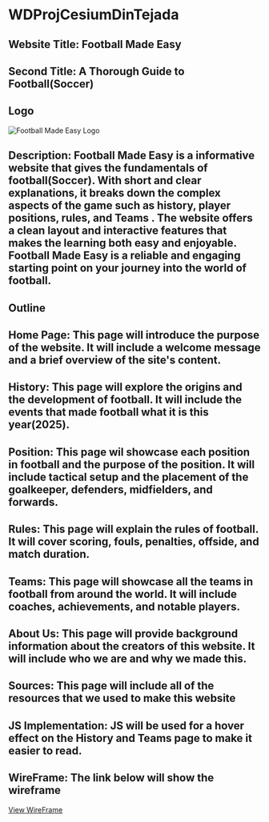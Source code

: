 # WDProjCesiumDinTejada

## Website Title: Football Made Easy

## Second Title: A Thorough Guide to Football(Soccer)

## Logo
![Football Made Easy Logo](assets/Football%20Design.png)

## Description: Football Made Easy is a informative website that gives the fundamentals of football(Soccer). With short and clear explanations, it breaks down the complex aspects of the game such as history, player positions, rules, and Teams . The website offers a clean layout and interactive features that makes the learning both easy and enjoyable. Football Made Easy is a reliable and engaging starting point on your journey into the world of football.

## Outline
## Home Page: This page will introduce the purpose of the website. It will include a welcome message and a brief overview of the site's content.

## History: This page will explore the origins and the development of football. It will include the events that made football what it is this year(2025).

## Position: This page wil showcase each position in football and the purpose of the position. It will include tactical setup and the placement of the goalkeeper, defenders, midfielders, and forwards.

## Rules: This page will explain the rules of football. It will cover scoring, fouls, penalties, offside, and match duration.

## Teams: This page will showcase all the teams in football from around the world. It will include coaches, achievements, and notable players.

## About Us: This page will provide background information about the creators of this website. It will include who we are and why we made this.

## Sources: This page will include all of the resources that we used to make this website


## JS Implementation: JS will be used for a hover effect on the History and Teams page to make it easier to read.

## WireFrame: The link below will show the wireframe

[View WireFrame](https://www.canva.com/design/DAG3JS9YjUk/QJS5RCpke-uu9xRRpOGCAw/edit)

